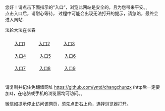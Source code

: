 您好！请点击下面指示的“入口”，浏览此网站是安全的，且为您带来平安。。 <br/>
点击入口后，请耐心等待， 过程中可能会出现无法打开的提示，请忽略，最终会进入网站. </br>

法轮大法在长春<br/>
<div style="padding:10px"><a style="margin:20px" target="_blank" href="https://d19e5zfz9i7jpl.cloudfront.net/2Qpsp?qzfdgqpb" id="ccLink1" rel="nofollow">入口1</a> <a target="_blank" style="margin:20px" href="https://d2l7dpn98xrw2i.cloudfront.net/2Qpsp?felabzzy" id="ccLink2" rel="nofollow">入口2</a> <a style="margin:20px" target="_blank" href="https://d331x2retgfdwo.cloudfront.net/2Qpsp?ukour" id="ccLink3" rel="nofollow">入口3</a></div>

<div style="padding:10px" ><a style="margin:20px" target="_blank" href="https://d19e5zfz9i7jpl.cloudfront.net/2Qpsp?qzfdgqpb" id="ccLink4" rel="nofollow">入口4</a> <a style="margin:20px" href="https://d2l7dpn98xrw2i.cloudfront.net/2Qpsp?felabzzy" target="_blank" id="ccLink5" rel="nofollow">入口5</a> <a style="margin:20px" href="https://d331x2retgfdwo.cloudfront.net/2Qpsp?ukour" target="_blank" id="ccLink6" rel="nofollow">入口6</a></div>

<div style="padding:10px"><a style="margin:20px" target="_blank" href="https://d19e5zfz9i7jpl.cloudfront.net/2Qpsp?qzfdgqpb" id="ccLink7" rel="nofollow">入口7</a> <a style="margin:20px" href="https://d2l7dpn98xrw2i.cloudfront.net/2Qpsp?felabzzy" target="_blank" id="ccLink8" rel="nofollow">入口8</a> <a style="margin:20px" target="_blank" href="https://d331x2retgfdwo.cloudfront.net/2Qpsp?ukour" id="ccLink9" rel="nofollow">入口9</a></div>

<br/>



请复制并记住免翻墙网址 https://github.com/yntd/changchunzx (http后一定要加s)，在电脑或手机的浏览器均可访问。。<br/>

微信如提示停止访问该网页，须先点击右上角，选择浏览器打开。
